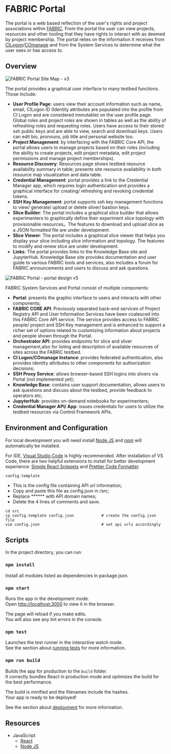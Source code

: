 # FABRIC Portal

The portal is a web based reflection of the user's rights and project associations within [FABRIC](https://fabric-testbed.net//0). From the portal the user can view projects, resources and other tooling that they have rights to interact with as deemed by project membership. The portal relies on the information it receives from [CILogon](https://www.cilogon.org/home)/[COmanage](https://www.cilogon.org/comanage) and from the System Services to determine what the user sees or has access to.

## Overview

![FABRIC Portal Site Map - v3](https://user-images.githubusercontent.com/37635744/189714906-18677104-0070-4f93-97a9-746975193a96.png)

The portal provides a graphical user interface to many testbed functions. Those include:

- **User Profile Page**: users view their account information such as name, email, CILogon ID (Identity attributes are populated into the profile from CI Logon and are considered immutable) on the user profile page. Global roles and project roles are shown in tables as well as the ability of refreshing roles and requesting roles. Users have access to their stored ssh public keys and are able to view, search and download keys. Users can edit bio, pronouns, job title and personal website too.
- **Project Management**: by interfacing with the FABRIC Core API, the portal allows users to manage projects based on their roles (including the ability to create projects, edit project metadata, edit project permissions and manage project memberships).
- **Resource Discovery**: Resources page shows testbed resource availability summary in table; presents site resource availability in both resource map visualization and data table.
- **Credential Management**: portal provides a link to the Credential Manager app, which requires login authentication and provides a graphical interface for creating/ refreshing and revoking credential tokens.
- **SSH Key Management**: portal supports ssh key management functions to view/ generate/ upload or delete sliver/ bastion keys.
- **Slice Builder**: The portal includes a graphical slice builder that allows experimenters to graphically define their experiment slice topology with provisionable resources。The features to download and upload slice as a JSON formatted file are under development.
- **Slice Viewer**: The portal includes a graphical slice viewer that helps you display your slice including slice information and topology. The features to modify and renew slice are under development.
- **Links**: The portal provides links to the Knowledge Base site and JupyterHub. Knowledge Base site provides documentation and user guide to various FABRIC tools and services, also includes a forum for FABRIC announcements and users to discuss and ask questions.

![FABRIC Portal - portal design v5](https://user-images.githubusercontent.com/37635744/190232916-e655e917-145b-46ff-b5fd-a5c8ea174de0.png)

FABRIC System Services and Portal consist of multiple components:

- **Portal**: presents the graphic interface to users and interacts with other components;
- **FABRIC CORE API**: Previously separated back-end services of Project Registry API and User Information Services have been coalesced into this FABRIC Core API service. The service provides access to FABRIC people/ project and SSH Key management and is enhanced to support a richer set of options related to customizing information about projects and people shown through the Portal.
- **Orchestrator API**: provides endpoints for slice and sliver management,also for listing and description of available resources of sites across the FABRIC testbed.
- **CI Logon/COmanage Instance**: provides federated authentication, also provides identity attributes to other components for authorization decisions;
- **SSH Proxy Service**: allows browser-based SSH logins into slivers via Portal (not implemented yet);
- **Knowledge Base**: contains user support documentation, allows users to ask questions and discuss about the testbed, provide feedback to operators etc;
- **JupyterHub**: provides on-demand notebooks for experimenters;
- **Credential Manager API/ App**: issues credentials for users to utilize the testbed resources via Control Framework APIs.

## Environment and Configuration

For local development you will need install [Node JS](https://nodejs.org/en/) and [npm](https://www.npmjs.com/) will automatically be installed.

For IDE, [Visual Studio Code](https://code.visualstudio.com/) is highly recommended. After installation of VS Code, there are two helpful extensions to install for better development experience: [Simple React Snippets](https://marketplace.visualstudio.com/items?itemName=burkeholland.simple-react-snippets) and [Prettier Code Formatter](https://marketplace.visualstudio.com/items?itemName=esbenp.prettier-vscode).

`config.template`

- This is the config file containing API url information;
- Copy and paste this file as config.json in /src;
- Replace \*\*\*\*\*\* with API domain names;
- Delete the 4 lines of comments and save.

```
cd src
cp config.template config.json            # create the config.json file
vim config.json                           # set api urls accordingly
```

## Scripts

In the project directory, you can run:

### `npm install`

Install all modules listed as dependencies in package.json.

### `npm start`

Runs the app in the development mode.<br />
Open [http://localhost:3000](http://localhost:3000) to view it in the browser.

The page will reload if you make edits.<br />
You will also see any lint errors in the console.

### `npm test`

Launches the test runner in the interactive watch mode.<br />
See the section about [running tests](https://facebook.github.io/create-react-app/docs/running-tests) for more information.

### `npm run build`

Builds the app for production to the `build` folder.<br />
It correctly bundles React in production mode and optimizes the build for the best performance.

The build is minified and the filenames include the hashes.<br />
Your app is ready to be deployed!

See the section about [deployment](https://facebook.github.io/create-react-app/docs/deployment) for more information.

## Resources

- JavaScript
  - [React](https://reactjs.org/)
  - [Node JS](https://nodejs.org/en/)
